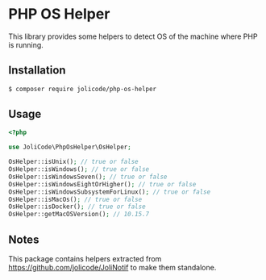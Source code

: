 # PHP OS Helper

This library provides some helpers to detect OS of the machine where PHP is running.

## Installation

```bash
$ composer require jolicode/php-os-helper
```

## Usage

```php
<?php

use JoliCode\PhpOsHelper\OsHelper;

OsHelper::isUnix(); // true or false
OsHelper::isWindows(); // true or false
OsHelper::isWindowsSeven(); // true or false
OsHelper::isWindowsEightOrHigher(); // true or false
OsHelper::isWindowsSubsystemForLinux(); // true or false
OsHelper::isMacOs(); // true or false
OsHelper::isDocker(); // true or false
OsHelper::getMacOSVersion(); // 10.15.7
```

## Notes

This package contains helpers extracted from https://github.com/jolicode/JoliNotif
to make them standalone.

